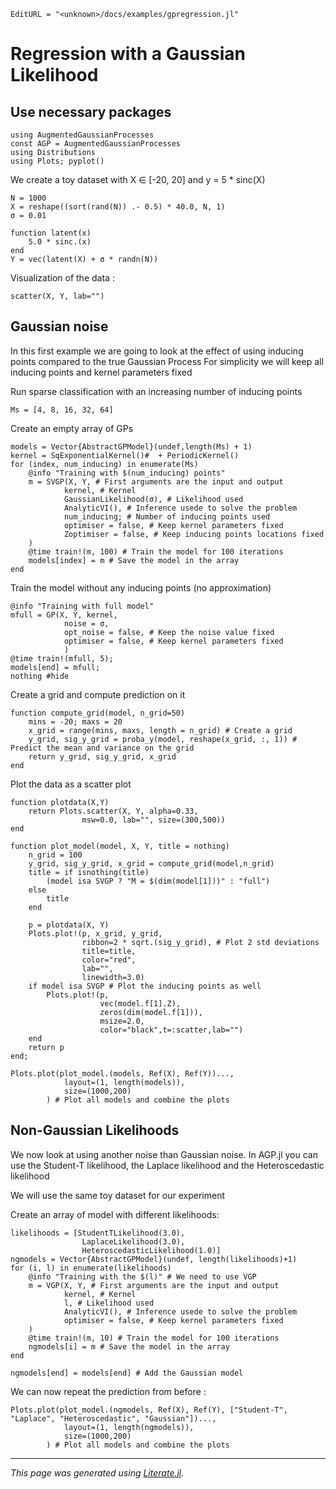 ```@meta
EditURL = "<unknown>/docs/examples/gpregression.jl"
```

# Regression with a Gaussian Likelihood

## Use necessary packages

```@example gpregression
using AugmentedGaussianProcesses
const AGP = AugmentedGaussianProcesses
using Distributions
using Plots; pyplot()
```

We create a toy dataset with X ∈ [-20, 20] and y = 5 * sinc(X)

```@example gpregression
N = 1000
X = reshape((sort(rand(N)) .- 0.5) * 40.0, N, 1)
σ = 0.01

function latent(x)
    5.0 * sinc.(x)
end
Y = vec(latent(X) + σ * randn(N))
```

Visualization of the data :

```@example gpregression
scatter(X, Y, lab="")
```

## Gaussian noise

In this first example we are going to look at the effect of using
inducing points compared to the true Gaussian Process
For simplicity we will keep all inducing points and kernel parameters fixed

Run sparse classification with an increasing number of inducing points

```@example gpregression
Ms = [4, 8, 16, 32, 64]
```

Create an empty array of GPs

```@example gpregression
models = Vector{AbstractGPModel}(undef,length(Ms) + 1)
kernel = SqExponentialKernel()#  + PeriodicKernel()
for (index, num_inducing) in enumerate(Ms)
    @info "Training with $(num_inducing) points"
    m = SVGP(X, Y, # First arguments are the input and output
            kernel, # Kernel
            GaussianLikelihood(σ), # Likelihood used
            AnalyticVI(), # Inference usede to solve the problem
            num_inducing; # Number of inducing points used
            optimiser = false, # Keep kernel parameters fixed
            Zoptimiser = false, # Keep inducing points locations fixed
    )
    @time train!(m, 100) # Train the model for 100 iterations
    models[index] = m # Save the model in the array
end
```

Train the model without any inducing points (no approximation)

```@example gpregression
@info "Training with full model"
mfull = GP(X, Y, kernel,
            noise = σ,
            opt_noise = false, # Keep the noise value fixed
            optimiser = false, # Keep kernel parameters fixed
            )
@time train!(mfull, 5);
models[end] = mfull;
nothing #hide
```

Create a grid and compute prediction on it

```@example gpregression
function compute_grid(model, n_grid=50)
    mins = -20; maxs = 20
    x_grid = range(mins, maxs, length = n_grid) # Create a grid
    y_grid, sig_y_grid = proba_y(model, reshape(x_grid, :, 1)) # Predict the mean and variance on the grid
    return y_grid, sig_y_grid, x_grid
end
```

Plot the data as a scatter plot

```@example gpregression
function plotdata(X,Y)
    return Plots.scatter(X, Y, alpha=0.33,
                msw=0.0, lab="", size=(300,500))
end

function plot_model(model, X, Y, title = nothing)
    n_grid = 100
    y_grid, sig_y_grid, x_grid = compute_grid(model,n_grid)
    title = if isnothing(title)
        (model isa SVGP ? "M = $(dim(model[1]))" : "full")
    else
        title
    end

    p = plotdata(X, Y)
    Plots.plot!(p, x_grid, y_grid,
                ribbon=2 * sqrt.(sig_y_grid), # Plot 2 std deviations
                title=title,
                color="red",
                lab="",
                linewidth=3.0)
    if model isa SVGP # Plot the inducing points as well
        Plots.plot!(p,
                    vec(model.f[1].Z),
                    zeros(dim(model.f[1])),
                    msize=2.0,
                    color="black",t=:scatter,lab="")
    end
    return p
end;

Plots.plot(plot_model.(models, Ref(X), Ref(Y))...,
            layout=(1, length(models)),
            size=(1000,200)
        ) # Plot all models and combine the plots
```

## Non-Gaussian Likelihoods
We now look at using another noise than Gaussian noise.
In AGP.jl you can use the Student-T likelihood,
the Laplace likelihood and the Heteroscedastic likelihood

We will use the same toy dataset for our experiment

Create an array of model with different likelihoods:

```@example gpregression
likelihoods = [StudentTLikelihood(3.0),
                LaplaceLikelihood(3.0),
                HeteroscedasticLikelihood(1.0)]
ngmodels = Vector{AbstractGPModel}(undef, length(likelihoods)+1)
for (i, l) in enumerate(likelihoods)
    @info "Training with the $(l)" # We need to use VGP
    m = VGP(X, Y, # First arguments are the input and output
            kernel, # Kernel
            l, # Likelihood used
            AnalyticVI(), # Inference usede to solve the problem
            optimiser = false, # Keep kernel parameters fixed
    )
    @time train!(m, 10) # Train the model for 100 iterations
    ngmodels[i] = m # Save the model in the array
end

ngmodels[end] = models[end] # Add the Gaussian model
```

We can now repeat the prediction from before :

```@example gpregression
Plots.plot(plot_model.(ngmodels, Ref(X), Ref(Y), ["Student-T", "Laplace", "Heteroscedastic", "Gaussian"])...,
            layout=(1, length(ngmodels)),
            size=(1000,200)
        ) # Plot all models and combine the plots
```

---

*This page was generated using [Literate.jl](https://github.com/fredrikekre/Literate.jl).*

